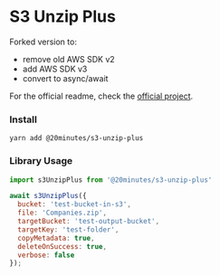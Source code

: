 # S3 Unzip Plus #

Forked version to:
- remove old AWS SDK v2
- add AWS SDK v3
- convert to async/await

For the official readme, check the [official project](https://github.com/akapuya/s3-unzip-plus).

### Install

```
yarn add @20minutes/s3-unzip-plus
```

### Library Usage ###

```js
import s3UnzipPlus from '@20minutes/s3-unzip-plus'

await s3UnzipPlus({
  bucket: 'test-bucket-in-s3',
  file: 'Companies.zip',
  targetBucket: 'test-output-bucket',
  targetKey: 'test-folder',
  copyMetadata: true,
  deleteOnSuccess: true,
  verbose: false
});
```
